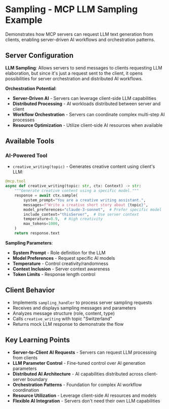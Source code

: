 # Sampling - MCP LLM Sampling Example

Demonstrates how MCP servers can request LLM text generation from clients, enabling server-driven AI workflows and orchestration patterns.

## Server Configuration

**LLM Sampling**: Allows servers to send messages to clients requesting LLM elaboration, but since it's just a request sent to the client, it opens possibilities for server orchestration and distributed AI workflows.

**Orchestration Potential**:
- **Server-Driven AI** - Servers can leverage client-side LLM capabilities
- **Distributed Processing** - AI workloads distributed between server and client
- **Workflow Orchestration** - Servers can coordinate complex multi-step AI processes
- **Resource Optimization** - Utilize client-side AI resources when available

## Available Tools

### AI-Powered Tool
- `creative_writing(topic)` - Generates creative content using client's LLM:

```python
@mcp.tool
async def creative_writing(topic: str, ctx: Context) -> str:
    """Generate creative content using a specific model."""
    response = await ctx.sample(
        system_prompt="You are a creative writing assistant.",
        messages=f"Write a creative short story about {topic}",
        model_preferences="claude-3-sonnet",  # Prefer specific model
        include_context="thisServer",  # Use server context
        temperature=0.9,  # High creativity
        max_tokens=1000,
    )
    return response.text
```

**Sampling Parameters**:
- **System Prompt** - Role definition for the LLM
- **Model Preferences** - Request specific AI models
- **Temperature** - Control creativity/randomness
- **Context Inclusion** - Server context awareness
- **Token Limits** - Response length control

## Client Behavior

- Implements `sampling_handler` to process server sampling requests
- Receives and displays sampling messages and parameters
- Analyzes message structure (role, content, type)
- Calls `creative_writing` with topic "Switzerland"
- Returns mock LLM response to demonstrate the flow

## Key Learning Points

- **Server-to-Client AI Requests** - Servers can request LLM processing from clients
- **LLM Parameter Control** - Fine-tuned control over AI generation parameters
- **Distributed AI Architecture** - AI capabilities distributed across client-server boundary
- **Orchestration Patterns** - Foundation for complex AI workflow coordination
- **Resource Utilization** - Leverage client-side AI resources and models
- **Flexible AI Integration** - Servers don't need their own LLM capabilities
